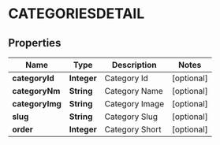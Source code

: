 

# CATEGORIESDETAIL


## Properties

| Name | Type | Description | Notes |
|------------ | ------------- | ------------- | -------------|
|**categoryId** | **Integer** | Category Id |  [optional] |
|**categoryNm** | **String** | Category Name |  [optional] |
|**categoryImg** | **String** | Category Image |  [optional] |
|**slug** | **String** | Category Slug |  [optional] |
|**order** | **Integer** | Category Short |  [optional] |



